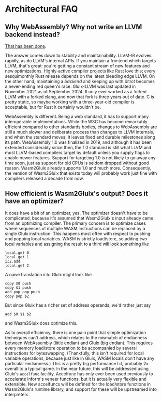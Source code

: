 # Architectural FAQ

## Why WebAssembly? Why not write an LLVM backend instead?

[That has been done](https://github.com/dfremont/glulx-llvm).

The answer comes down to stability and maintainability. LLVM-IR evolves rapidly,
as do LLVM's internal APIs. If you maintain a frontend which targets LLVM,
that's great: you're getting a constant stream of new features and new
optimizations. Highly-active compiler projects like Rust love this; every
sesquimonthly Rust release depends on the latest bleeding edge LLVM. On the
other hand, maintaining a *backend* and keeping up with bitrot becomes a
never-ending red queen's race. Glulx-LLVM was last updated in November 2021 as
of September 2024. It only ever worked as a forked LLVM with a forked clang, and
now that fork is three years out of date. C is pretty static, so maybe working
with a three-year-old compiler is acceptable, but for Rust it certainly wouldn't
be.

WebAssembly is different. Being a web standard, it has to support many
interoperable implementations. While the W3C has become remarkably efficient
compared to other standards bodies, changes to WebAssembly are still a much
slower and deliberate process than changes to LLVM internals, and when the
standard moves, it leaves fixed and durable milestones along its path.
WebAssembly 1.0 was finalized in 2019, and although it has been extended
considerably since then, the 1.0 standard is still what LLVM and most LLVM-based
compilers target by default unless you supply flags to enable newer features.
Support for targeting 1.0 is not likely to go away any time soon, just as
support for old CPUs is seldom dropped without good reason. Wasm2Glulx already
supports 1.0 and much more. Consequently, the version of Wasm2Glulx that exists
today will probably work just fine with compilers released a decade from now.

## How efficient is Wasm2Glulx's output? Does it have an optimizer?

It does have a bit of an optimizer, yes. The optimizer doesn't have to be
complicated, because it's assumed that Wasm2Glulx's input already came from an
optimizing compiler. The primary concern is to optimize cases where sequences of
multiple WASM instructions can be replaced by a single Glulx instruction. This
happens most often with respect to pushing and popping local variables. WASM is
strictly load/store, so adding two local variables and assigning the result to a
third will look something like

```wasm
local.get 0
local.get 1
i32.add
local.get 2
```

A naïve translation into Glulx might look like

```
copy $0 push
copy $1 push
add pop pop push
copy pop $2
```

But since Glulx has a richer set of address operands, we'd rather just
say

```
add $0 $1 $2
```

and Wasm2Glulx does optimize this.

As to overall efficiency, there is one pain point that simple optimization
techniques can't address, which relates to the mismatch of endianness between
WebAssembly (little endian) and Glulx (big endian). This requires every memory
load/store operation to be accompanied by several instructions for byteswapping.
(Thankfully, this isn't required for local variable operations, because just
like in Glulx, WASM locals don't have any particular endianness.) This is a
pretty big performance hit, probably 2x overall to a typical game. In the near
future, this will be addressed using Glulx's `accelfunc` facility. Accelfunc has
only ever been used previously to accelerate Inform's veneer functions, but it
is actually very flexible and extensible. New accelfuncs will be defined for the
load/store functions in Wasm2Glulx's runtime library, and support for these will
be upstreamed into interpreters.
